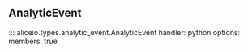## AnalyticEvent

::: aliceio.types.analytic_event.AnalyticEvent
    handler: python
    options:
      members: true
